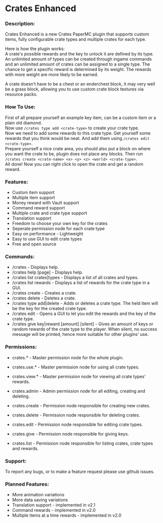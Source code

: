# Crates Enhanced

### Description:
Crates Enhanced is a new Crates PaperMC plugin that supports custom items, fully configurable crate types and multiple crates for each type.

Here is how the plugin works: <br/>
A crate's possible rewards and the key to unlock it are defined by its type.
An unlimited amount of types can be created through ingame commands and an unlimited amount of crates can be assigned to a single type.
The chance to get a specific reward is determined by its weight. The rewards with more weight are more likely to be earned.

A crate doesn't have to be a chest or an enderchest block, it may very well be a grass block, allowing you to use custom crate block textures via resource packs.

### How To Use:
First of all prepare yourself an example key item, can be a custom item or a plain old diamond. <br/>
Now use `/crates type add <crate-type>` to create your crate type. <br/>
Now we need to add some rewards to this crate type. Get yourself some rewards that you think would be neat. And add them using `/crates edit <crate-type>`. <br/>
Prepare yourself a nice crate area, you should also put a block on where you want the crate to be, plugin does not place any blocks. Then run `/crates create <crate-name> <x> <y> <z> <world> <crate-type>`. <br/>
All done! Now you can right click to open the crate and get a random reward.

### Features:
- Custom item support
- Multiple item support
- Money reward with Vault support
- Command reward support
- Multiple crate and crate type support
- Translation support
- Freedom to choose your own key for the crates
- Seperate permission node for each crate type
- Easy on performance - Lightweight
- Easy to use GUI to edit crate types
- Free and open source

### Commands:
- /crates - Displays help.
- /crates help [page] - Displays help.
- /crates list crates|types - Displays a list of all crates and types.
- /crates list rewards <crate-type> - Displays a list of rewards for the crate type in a GUI.
- /crates create <crate-name> <x> <y> <z> <world> <crate-type> - Creates a crate.
- /crates delete <crate-name> - Deletes a crate.
- /crates type add|delete <crate-type> - Adds or deletes a crate type. The held item will be the key for the created crate type.
- /crates edit <crate-type> - Opens a GUI to let you edit the rewards and the key of the crate type.
- /crates give <player> key|reward <crate-type> [amount] [silent] - Gives an amount of keys or random rewards of the crate type to the player. When silent, no success message will be printed, hence more suitable for other plugins' use.

### Permissions:
- crates.* - Master permission node for the whole plugin.
- crates.use.* - Master permission node for using all crate types.
- crates.view.* - Master permission node for viewing all crate types' rewards.

- crates.admin - Admin permission node for all editing, creating and deleting.
- crates.create - Permission node responsible for creating new crates.
- crates.delete - Permission node responsible for deleting crates.
- crates.edit - Permission node responsible for editing crate types.
- crates.give - Permission node responsible for giving keys.
- crates.list - Permission node responsible for listing crates, crate types and rewards.

### Support:
To report any bugs, or to make a feature request please use github issues.

### Planned Features:
- More animation variations
- More data saving variations
- Translation support - implemented in v2.1
- Command rewards - implemented in v2.0
- Multiple items at a time rewards - implemented in v2.0
